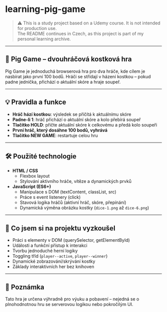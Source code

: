# learning-pig-game

> ⚠️ This is a study project based on a Udemy course. It is not intended for production use.  
> The README continues in Czech, as this project is part of my personal learning archive.

---

## 🎲 Pig Game – dvouhráčová kostková hra

Pig Game je jednoduchá browserová hra pro dva hráče, kde cílem je nasbírat jako první 100 bodů. Hráči se střídají v házení kostkou – pokud padne jednička, přichází o aktuální skóre a hraje soupeř.

---

## 💡 Pravidla a funkce

- **Hráč hází kostkou**: výsledek se přičítá k aktuálnímu skóre
- **Padne-li 1**: hráč přichází o aktuální skóre a kolo přebírá soupeř
- **Tlačítko HOLD**: přičte aktuální skóre k celkovému a předá kolo soupeři
- **První hráč, který dosáhne 100 bodů, vyhrává**
- **Tlačítko NEW GAME**: restartuje celou hru

---

## 🛠 Použité technologie

- **HTML / CSS**
  - Flexbox layout
  - Stylování aktivního hráče, vítěze a dynamických prvků
- **JavaScript (ES6+)**
  - Manipulace s DOM (textContent, classList, src)
  - Práce s event listenery (click)
  - Stavová logika hráčů (aktivní hráč, skóre, přepínání)
  - Dynamická výměna obrázku kostky (`dice-1.png` až `dice-6.png`)

---

## 🧠 Co jsem si na projektu vyzkoušel

- Práci s elementy v DOM (querySelector, getElementById)
- Události a funkční přístup k interakci
- Tvorbu jednoduché herní logiky
- Toggling tříd (`player--active`, `player--winner`)
- Dynamické zobrazování/skrývání kostky
- Základy interaktivních her bez knihoven

---

## 🧼 Poznámka

Tato hra je určena výhradně pro výuku a pobavení – nejedná se o plnohodnotnou hru se serverovou logikou nebo pokročilým UI.
